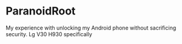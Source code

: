 # ParanoidRoot
My experience with unlocking my Android phone without sacrificing security. Lg V30 H930 specifically
